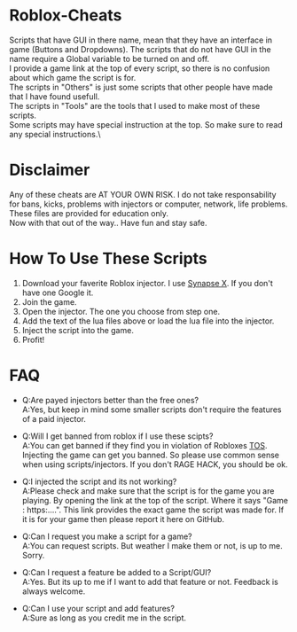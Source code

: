 # Roblox-Cheats
Scripts that have GUI in there name, mean that they have an interface in game (Buttons and Dropdowns). The scripts that do not have GUI in the name require a Global variable to be turned on and off.\
I provide a game link at the top of every script, so there is no confusion about which game the script is for.\
The scripts in "Others" is just some scripts that other people have made that I have found usefull.\
The scripts in "Tools" are the tools that I used to make most of these scripts.\
Some scripts may have special instruction at the top. So make sure to read any special instructions.\

# Disclaimer
Any of these cheats are AT YOUR OWN RISK. I do not take responsability for bans, kicks, problems with injectors or computer, network, life problems. These files are provided for education only.\
Now with that out of the way.. Have fun and stay safe.

# How To Use These Scripts
1. Download your faverite Roblox injector. I use [Synapse X](https://x.synapse.to/). If you don't have one Google it.
2. Join the game.
3. Open the injector. The one you choose from step one.
4. Add the text of the lua files above or load the lua file into the injector.
5. Inject the script into the game.
6. Profit!

# FAQ
-   Q:Are payed injectors better than the free ones?\
    A:Yes, but keep in mind some smaller scripts don't require the features of a paid injector.

-   Q:Will I get banned from roblox if I use these scipts?\
    A:You can get banned if they find you in violation of Robloxes [TOS](https://en.help.roblox.com/hc/en-us/articles/115004647846-Roblox-Terms-of-Use). Injecting the game can get you banned. So please use common sense when using scripts/injectors. If you don't RAGE HACK, you should be ok.

-   Q:I injected the script and its not working?\
    A:Please check and make sure that the script is for the game you are playing. By opening the link at the top of the script. Where it says "Game : https:....". This link provides the exact game the script was made for. If it is for your game then please report it here on GitHub.

-   Q:Can I request you make a script for a game?\
    A:You can request scripts. But weather I make them or not, is up to me. Sorry.

-   Q:Can I request a feature be added to a Script/GUI?\
    A:Yes. But its up to me if I want to add that feature or not. Feedback is always welcome.

-   Q:Can I use your script and add features?\
    A:Sure as long as you credit me in the script.